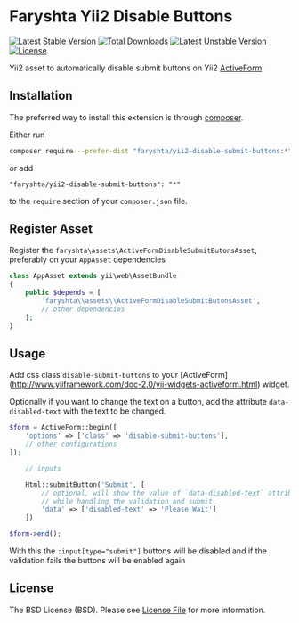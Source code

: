 Faryshta Yii2 Disable Buttons
=========================

[![Latest Stable Version](https://poser.pugx.org/faryshta/yii2-disable-submit-buttons/v/stable)](https://packagist.org/packages/faryshta/yii2-disable-submit-buttons) [![Total Downloads](https://poser.pugx.org/faryshta/yii2-disable-submit-buttons/downloads)](https://packagist.org/packages/faryshta/yii2-disable-submit-buttons) [![Latest Unstable Version](https://poser.pugx.org/faryshta/yii2-disable-submit-buttons/v/unstable)](https://packagist.org/packages/faryshta/yii2-disable-submit-buttonsr) [![License](https://poser.pugx.org/faryshta/yii2-disable-submit-buttons/license)](https://packagist.org/packages/faryshta/yii2-disable-submit-buttons)

Yii2 asset to automatically disable submit buttons on Yii2 [ActiveForm](http://www.yiiframework.com/doc-2.0/yii-widgets-activeform.html).

## Installation

The preferred way to install this extension is through [composer](http://getcomposer.org/download/).

Either run

```bash
composer require --prefer-dist "faryshta/yii2-disable-submit-buttons:*"
```

or add

```
"faryshta/yii2-disable-submit-buttons": "*"
```

to the `require` section of your `composer.json` file.

## Register Asset

Register the `faryshta\assets\ActiveFormDisableSubmitButonsAsset`, preferably on your `AppAsset` dependencies

```php
class AppAsset extends yii\web\AssetBundle
{
    public $depends = [
        'faryshta\\assets\\ActiveFormDisableSubmitButonsAsset',
        // other dependencies
    ];
}
```

## Usage

Add css class `disable-submit-buttons` to your [ActiveForm]
(http://www.yiiframework.com/doc-2.0/yii-widgets-activeform.html) widget.

Optionally if you want to change the text on a button, add the attribute
`data-disabled-text` with the text to be changed.

```php
$form = ActiveForm::begin([
    'options' => ['class' => 'disable-submit-buttons'],
    // other configurations
]);

    // inputs

    Html::submitButton('Submit', [
        // optional, will show the value of `data-disabled-text` attribute
        // while handling the validation and submit
        'data' => ['disabled-text' => 'Please Wait']
    ])

$form->end();
```

With this the `:input[type="submit"]` buttons will be disabled and if the
validation fails the buttons will be enabled again

## License

The BSD License (BSD). Please see [License File](LICENSE.md) for more information.

